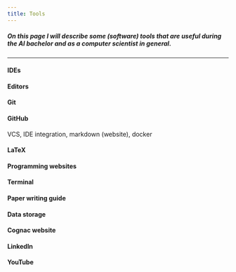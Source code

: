 ```yaml
---
title: Tools
---
```


##### On this page I will describe some (software) tools that are useful during the AI bachelor and as a computer scientist in general.

___

#### IDEs
#### Editors
#### Git
#### GitHub
VCS, IDE integration, markdown (website), docker
#### LaTeX
#### Programming websites
#### Terminal
#### Paper writing guide
#### Data storage
#### Cognac website
#### LinkedIn
#### YouTube